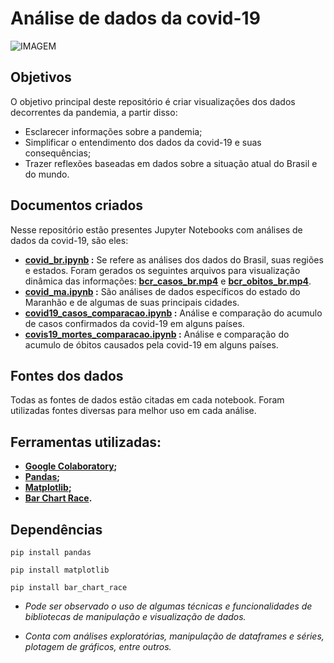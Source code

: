 # Análise de dados da covid-19


![IMAGEM](https://github.com/cecellhax/analises_covid19/blob/main/capa_covid.png)

## Objetivos
O objetivo principal deste repositório é criar visualizações dos dados decorrentes da pandemia, a partir disso:
- Esclarecer informações sobre a pandemia;
- Simplificar o entendimento dos dados da covid-19 e suas consequências;
- Trazer reflexões baseadas em dados sobre a situação atual do Brasil e do mundo.

## Documentos criados

Nesse repositório estão presentes Jupyter Notebooks com análises de dados da covid-19, são eles:

- **[covid_br.ipynb](https://github.com/cecellhax/analises_covid19/blob/main/covid_br.ipynb) :**
Se refere as análises dos dados do Brasil, suas regiões e estados. Foram gerados os seguintes arquivos para visualização dinâmica das informações: [**bcr_casos_br.mp4**](https://github.com/cecellhax/analises_covid19/blob/main/bcr_casos_br.mp4) e [**bcr_obitos_br.mp4**](https://github.com/cecellhax/analises_covid19/blob/main/bcr_obitos_br.mp4).
- **[covid_ma.ipynb](https://github.com/cecellhax/analises_covid19/blob/main/covid_ma.ipynb) :**
São análises de dados específicos do estado do Maranhão e de algumas de suas principais cidades.
- **[covid19_casos_comparacao.ipynb](https://github.com/cecellhax/analises_covid19/blob/main/covid19_casos_comparacao.ipynb) :**
Análise e comparação do acumulo de casos confirmados da covid-19 em alguns países.
- **[covis19_mortes_comparacao.ipynb](https://github.com/cecellhax/analises_covid19/blob/main/covis19_mortes_comparacao.ipynb) :**
Análise e comparação do acumulo de óbitos causados pela covid-19 em alguns países.

 
## Fontes dos dados
Todas as fontes de dados estão citadas em cada notebook.
Foram utilizadas fontes diversas para melhor uso em cada análise.

## Ferramentas utilizadas:

- **[Google Colaboratory](https://colab.research.google.com);**
- **[Pandas](https://pandas.pydata.org/pandas-docs/stable/);**
- **[Matplotlib](https://matplotlib.org/);**
- **[Bar Chart Race](https://www.dexplo.org/bar_chart_race/).**

## Dependências

`pip install pandas`

`pip install matplotlib`

`pip install bar_chart_race`

- *Pode ser observado o uso de algumas técnicas e funcionalidades de bibliotecas de manipulação e visualização de dados.*

- *Conta com análises exploratórias, manipulação de dataframes e séries, plotagem de gráficos, entre outros.*
